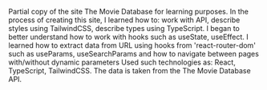 Partial copy of the site The Movie Database for learning purposes.
In the process of creating this site, I learned how to: work with API, describe styles using TailwindCSS, describe types using TypeScript. I began to better understand how to work with hooks such as useState, useEffect. I learned how to extract data from URL using hooks from 'react-router-dom' such as useParams, useSearchParams and how to navigate between pages with/without dynamic parameters
Used such technologies as: React, TypeScript, TailwindCSS.
The data is taken from the The Movie Database API.
